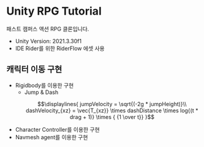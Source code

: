 # Unity RPG Tutorial
패스트 캠퍼스 액션 RPG 클론입니다.
* Unity Version: 2021.3.30f1
* IDE Rider를 위한 RiderFlow 에셋 사용

## 캐릭터 이동 구현
* Rigidbody를 이용한 구현
  * Jump & Dash
    ```math
    \displaylines{
    jumpVelocity = \sqrt{(-2g * jumpHeight)}\\
    dashVelocity_{xz} = \vec{T_{xz}} \times dashDistance \times log{(t * drag  + 1)} \times { {1 \over t}}
    }
    ```
* Character Controller를 이용한 구현
* Navmesh agent를 이용한 구현